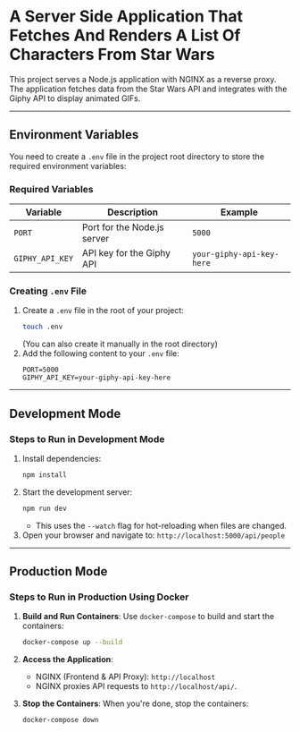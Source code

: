 # A Server Side Application That Fetches And Renders A List Of Characters From Star Wars

This project serves a Node.js application with NGINX as a reverse proxy. The application fetches data from the Star Wars API and integrates with the Giphy API to display animated GIFs.

---

## **Environment Variables**

You need to create a `.env` file in the project root directory to store the required environment variables:

### **Required Variables**
| Variable         | Description                   | Example                      |
|-------------------|-------------------------------|------------------------------|
| `PORT`           | Port for the Node.js server  | `5000`                       |
| `GIPHY_API_KEY`  | API key for the Giphy API    | `your-giphy-api-key-here`    |

### **Creating `.env` File**
1. Create a `.env` file in the root of your project:
   ```bash
   touch .env
   ```
   (You can also create it manually in the root directory)
2. Add the following content to your `.env` file:
   ```env
   PORT=5000
   GIPHY_API_KEY=your-giphy-api-key-here
   ```

---

## **Development Mode**

### **Steps to Run in Development Mode**
1. Install dependencies:
   ```bash
   npm install
   ```
2. Start the development server:
   ```bash
   npm run dev
   ```
   - This uses the `--watch` flag for hot-reloading when files are changed.
3. Open your browser and navigate to:
   `http://localhost:5000/api/people`

---

## **Production Mode**

### **Steps to Run in Production Using Docker**
1. **Build and Run Containers**:
   Use `docker-compose` to build and start the containers:
   ```bash
   docker-compose up --build
   ```

2. **Access the Application**:
   - NGINX (Frontend & API Proxy): `http://localhost`
   - NGINX proxies API requests to `http://localhost/api/`.

3. **Stop the Containers**:
   When you're done, stop the containers:
   ```bash
   docker-compose down
   ```

